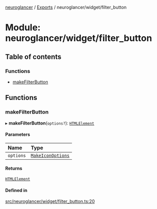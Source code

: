 [neuroglancer](../README.md) / [Exports](../modules.md) / neuroglancer/widget/filter\_button

# Module: neuroglancer/widget/filter\_button

## Table of contents

### Functions

- [makeFilterButton](neuroglancer_widget_filter_button.md#makefilterbutton)

## Functions

### makeFilterButton

▸ **makeFilterButton**(`options?`): [`HTMLElement`](main_module._internal_.md#htmlelement)

#### Parameters

| Name | Type |
| :------ | :------ |
| `options` | [`MakeIconOptions`](../interfaces/neuroglancer_widget_icon.MakeIconOptions.md) |

#### Returns

[`HTMLElement`](main_module._internal_.md#htmlelement)

#### Defined in

[src/neuroglancer/widget/filter_button.ts:20](https://github.com/ActiveBrainAtlas2/neuroglancer/blob/034b457d/src/neuroglancer/widget/filter_button.ts#L20)

